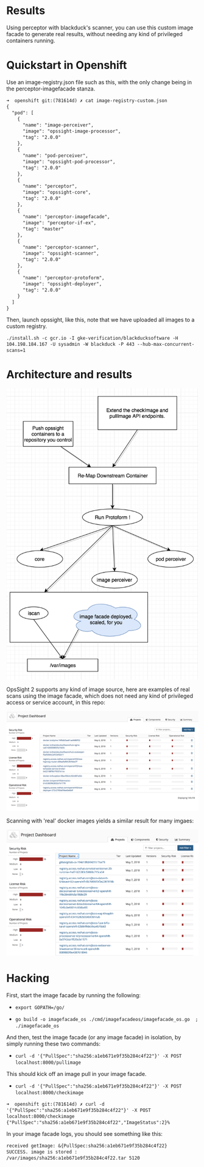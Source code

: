 # Results

Using perceptor with blackduck's scanner, you can use this custom image facade to generate real results, without needing any kind of privileged containers running.  

# Quickstart in Openshift

Use an image-registry.json file such as this, with the only change being in the perceptor-imagefacade stanza.

```
➜  openshift git:(781614d) ✗ cat image-registry-custom.json
{
  "pod": [
    {
      "name": "image-perceiver",
      "image": "opssight-image-processor",
      "tag": "2.0.0"
    },
    {
      "name": "pod-perceiver",
      "image": "opssight-pod-processor",
      "tag": "2.0.0"
    },
    {
      "name": "perceptor",
      "image": "opssight-core",
      "tag": "2.0.0"
    },
    {
      "name": "perceptor-imagefacade",
      "image": "perceptor-if-ex",
      "tag": "master"
    },
    {
      "name": "perceptor-scanner",
      "image": "opssight-scanner",
      "tag": "2.0.0"
    },
    {
      "name": "perceptor-protoform",
      "image": "opssight-deployer",
      "tag": "2.0.0"
    }
  ]
}
```

Then, launch opssight, like this, note that we have uploaded all images to a custom registry.

```
./install.sh -c gcr.io -I gke-verification/blackducksoftware -H 104.198.184.167 -U sysadmin -W blackduck -P 443 --hub-max-concurrent-scans=1
```

# Architecture and results

![alt text](https://github.com/blackducksoftware/perceptor-oc-imagefacade/blob/master/imagefacadearch.png?raw=true)

OpsSight 2 supports any kind of image source, here are examples of real scans using the image facade, which does not need any kind of privileged access or service account, in this repo:

![alt text](https://github.com/blackducksoftware/perceptor-oc-imagefacade/blob/master/opssight-image-facade.png?raw=true)

Scanning with 'real' docker images yields a similar result for many imgaes:

![alt text](https://github.com/blackducksoftware/perceptor-oc-imagefacade/blob/master/realimg.png?raw=true)

# Hacking 

First, start the image facade by running the following:

- `export GOPATH=/go/`

- `go build -o imagefacade_os ./cmd/imagefacadeos/imagefacade_os.go  ; ./imagefacade_os`

And then, test the image facade (or any image facade) in isolation, by simply running these two commands:

- `curl -d '{"PullSpec":"sha256:a1eb671e9f35b284c4f22"}' -X POST localhost:8000/pullimage`

This should kick off an image pull in your image facade.

- `curl -d '{"PullSpec":"sha256:a1eb671e9f35b284c4f22"}' -X POST localhost:8000/checkimage`

```
➜  openshift git:(781614d) ✗ curl -d '{"PullSpec":"sha256:a1eb671e9f35b284c4f22"}' -X POST localhost:8000/checkimage
{"PullSpec":"sha256:a1eb671e9f35b284c4f22","ImageStatus":2}%
```

In your image facade logs, you should see something like this:

```
received getImage: &{PullSpec:sha256:a1eb671e9f35b284c4f22}
SUCCESS. image is stored : /var/images/sha256:a1eb671e9f35b284c4f22.tar 5120
```

